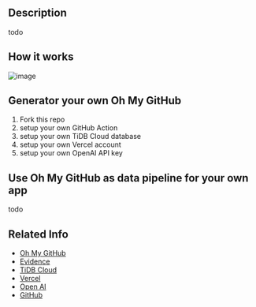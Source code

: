 
## Description

todo

## How it works

![image](how_it_works.png)

## Generator your own Oh My GitHub

1. Fork this repo
2. setup your own GitHub Action
3. setup your own TiDB Cloud database
4. setup your own Vercel account
5. setup your own OpenAI API key

## Use Oh My GitHub as data pipeline for your own app

todo

## Related Info 

* [Oh My GitHub](https://github.com/hooopo/oh-my-github)
* [Evidence](https://evidence.dev/)
* [TiDB Cloud](https://tidbcloud.com/)
* [Vercel](https://vercel.com/)
* [Open AI](https://openai.com/)
* [GitHub](https://github.com)


